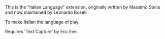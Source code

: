 This is the "Italian Language" extension, originally written by Massimo Stella and now maintained by Leonardo Boselli.

To make Italian the language of play.

Requires 'Text Capture' by Eric Eve.
